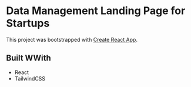 # Data Management Landing Page for Startups

This project was bootstrapped with [Create React App](https://github.com/facebook/create-react-app).

## Built WWith

- React
- TailwindCSS

